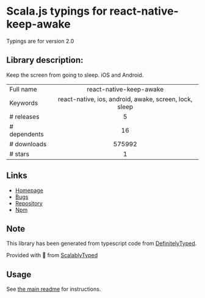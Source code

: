 
# Scala.js typings for react-native-keep-awake

Typings are for version 2.0

## Library description:
Keep the screen from going to sleep. iOS and Android.

|                    |                 |
| ------------------ | :-------------: |
| Full name          | react-native-keep-awake |
| Keywords           | react-native, ios, android, awake, screen, lock, sleep |
| # releases         | 5 |
| # dependents       | 16 |
| # downloads        | 575992 |
| # stars            | 1 |

## Links
- [Homepage](https://github.com/corbt/react-native-keep-awake#readme)
- [Bugs](https://github.com/corbt/react-native-keep-awake/issues)
- [Repository](https://github.com/corbt/react-native-keep-awake)
- [Npm](https://www.npmjs.com/package/react-native-keep-awake)
    


## Note
This library has been generated from typescript code from [DefinitelyTyped](https://definitelytyped.org).

Provided with :purple_heart: from [ScalablyTyped](https://github.com/oyvindberg/ScalablyTyped)

## Usage
See [the main readme](../../readme.md) for instructions.


